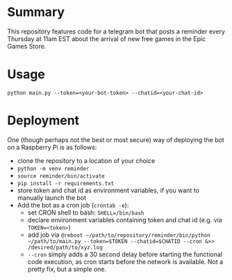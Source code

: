 # Summary

This repository features code for a telegram bot that posts a reminder every Thursday at 11am EST
about the arrival of new free games in the Epic Games Store.

# Usage

```
python main.py --token=<your-bot-token> --chatid=<your-chat-id>
```

# Deployment

One (though perhaps not the best or most secure) way of deploying the bot on a Raspberry Pi is as follows:

- clone the repository to a location of your choice
- `python -m venv reminder`
- `source reminder/bin/activate`
- `pip install -r requirements.txt`
- store token and chat id as environment variables, if you want to manually launch the bot
- Add the bot as a cron job (`crontab -e`):
  - set CRON shell to bash: `SHELL=/bin/bash`
  - declare environment variables containing token and chat id (e.g. via `TOKEN=<token>`)
  - add job via `@reboot ~/path/to/repository/reminder/bin/python ~/path/to/main.py --token=$TOKEN --chatid=$CHATID --cron &>> /desired/path/to/xyz.log`
  - `--cron` simply adds a 30 second delay before starting the functional code execution, as cron starts before the network is available. Not a pretty fix, but a simple one.
